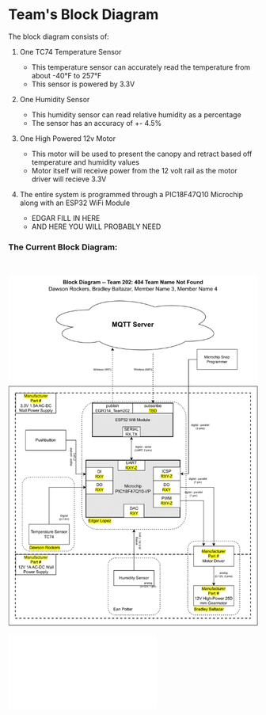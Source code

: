 # Team's Block Diagram

The block diagram consists of:
<br>
1. One TC74 Temperature Sensor
   - This temperature sensor can accurately read the temperature from about -40°F to 257°F
   - This sensor is powered by 3.3V

2. One Humidity Sensor
   - This humidity sensor can read relative humidity as a percentage
   - The sensor has an accuracy of +- 4.5%
  
3. One High Powered 12v Motor
   - This motor will be used to present the canopy and retract based off temperature and humidity values
   - Motor itself will receive power from the 12 volt rail as the motor driver will recieve 3.3V
  
4. The entire system is programmed through a PIC18F47Q10 Microchip along with an ESP32 WiFi Module
   - EDGAR FILL IN HERE
   - AND HERE YOU WILL PROBABLY NEED
  
### The Current Block Diagram:
<br>

![image caption](Pictures/Block_Diagram_314.png)

![PDF For Viewing](Pictures/Block_Diagram_314.pdf)
